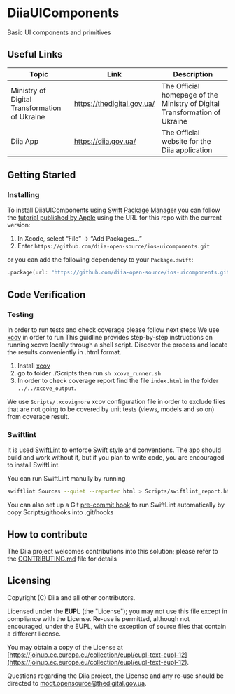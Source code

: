 # DiiaUIComponents 

Basic UI components and primitives

## Useful Links

|Topic|Link|Description|
|--|--|--|
|Ministry of Digital Transformation of Ukraine|https://thedigital.gov.ua/|The Official homepage of the Ministry of Digital Transformation of Ukraine| 
|Diia App|https://diia.gov.ua/|The Official website for the Diia application

## Getting Started

### Installing

To install DiiaUIComponents using [Swift Package Manager](https://github.com/apple/swift-package-manager) you can follow the [tutorial published by Apple](https://developer.apple.com/documentation/xcode/adding_package_dependencies_to_your_app) using the URL for this repo with the current version:

1. In Xcode, select “File” → “Add Packages...”
1. Enter `https://github.com/diia-open-source/ios-uicomponents.git`

or you can add the following dependency to your `Package.swift`:

```swift
.package(url: "https://github.com/diia-open-source/ios-uicomponents.git", from: "1.0.0")
```

## Code Verification

### Testing

In order to run tests and check coverage please follow next steps
We use [xcov](https://github.com/fastlane-community/xcov) in order to run
This guidline provides step-by-step instructions on running xcove locally through a shell script. Discover the process and locate the results conveniently in .html format.

1. Install [xcov](https://github.com/fastlane-community/xcov)
2. go to folder ./Scripts then run `sh xcove_runner.sh`
3. In order to check coverage report find the file `index.html` in the folder `../../xcove_output`.

We use `Scripts/.xcovignore` xcov configuration file in order to exclude files that are not going to be covered by unit tests (views, models and so on) from coverage result.


### Swiftlint

It is used [SwiftLint](https://github.com/realm/SwiftLint) to enforce Swift style and conventions. The app should build and work without it, but if you plan to write code, you are encouraged to install SwiftLint.

You can run SwiftLint manully by running 
```bash
swiftlint Sources --quiet --reporter html > Scripts/swiftlint_report.html.
```
You can also set up a Git [pre-commit hook](https://git-scm.com/book/en/v2/Customizing-Git-Git-Hooks) to run SwiftLint automatically by copy Scripts/githooks into .git/hooks

## How to contribute

The Diia project welcomes contributions into this solution; please refer to the [CONTRIBUTING.md](./CONTRIBUTING.md) file for details

## Licensing

Copyright (C) Diia and all other contributors.

Licensed under the  **EUPL**  (the "License"); you may not use this file except in compliance with the License. Re-use is permitted, although not encouraged, under the EUPL, with the exception of source files that contain a different license.

You may obtain a copy of the License at  [https://joinup.ec.europa.eu/collection/eupl/eupl-text-eupl-12](https://joinup.ec.europa.eu/collection/eupl/eupl-text-eupl-12).

Questions regarding the Diia project, the License and any re-use should be directed to [modt.opensource@thedigital.gov.ua](mailto:modt.opensource@thedigital.gov.ua).
